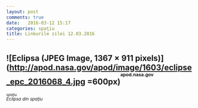 ```yaml
---
layout: post
comments: true
date:   2016-03-12 15:17
categories: spaţiu
title: Linkurile zilei 12.03.2016
---
```

## ![Eclipsa (JPEG Image, 1367 × 911 pixels)](http://apod.nasa.gov/apod/image/1603/eclipse_epc_2016068_4.jpg =600px)<sup><sup><sup>apod.nasa.gov</sup></sup></sup>  
_<sup><sup>spaţiu</sup></sup>_  
_<sup>Eclipsa din spaţiu</sup>_  


